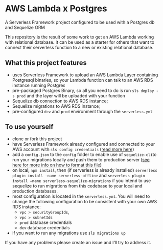 # AWS Lambda x Postgres
A Serverless Framework project configured to be used with a Postgres db and Sequelize ORM

This repository is the result of some work to get an AWS Lambda working with relational database. It can be used as a starter for others that want to connect their serverless function to a new or existing relational database.

## What this project features

* uses Serverless Framework to upload an AWS Lambda Layer containing Postgresql binaries, so your Lambda function can talk to an AWS RDS instance running Postgres
* pre-packaged Postgres Binary, so all you need to do is run `sls deploy -s prod` and the layer will be uploaded with your function
* Sequelize db connection to AWS RDS instance;
* Sequelize migrations to AWS RDS instance;
* pre-configured `dev` and `prod` environment through the `serverless.yml`

## To use yourself

* clone or fork this project
* have Serverless Framework already configured and connected to your AWS account with `sls config credentials` ([read more here](https://www.serverless.com/framework/docs/providers/aws/guide/credentials/))
* add a `config.json` to the `config` folder to enable use of `sequelize-cli`to run your migrations locally and push them to production server ([see here for more info on how to format this file](https://sequelize.org/master/manual/migrations.html))
* on local, `npm install`, then (if serverless is already installed) `serverless plugin install —name serverless-offline` and `serverless plugin install —name serverless-sequelize-migrations` if you intend to use sequelize to run migrations from this codebase to your local and production databases.
* most configuration is located in the `serverless.yml`. You will need to change the following configuration to be consistent with your own AWS RDS instance:
  * `vpc > securityGroupIds`, 
  * `vpc > subnetIds`
  * `prod` database credentials
  * `dev` database credentials
* if you want to run any migrations use `sls migrations up`

If you have any problems please create an issue and I'll try to address it. 
